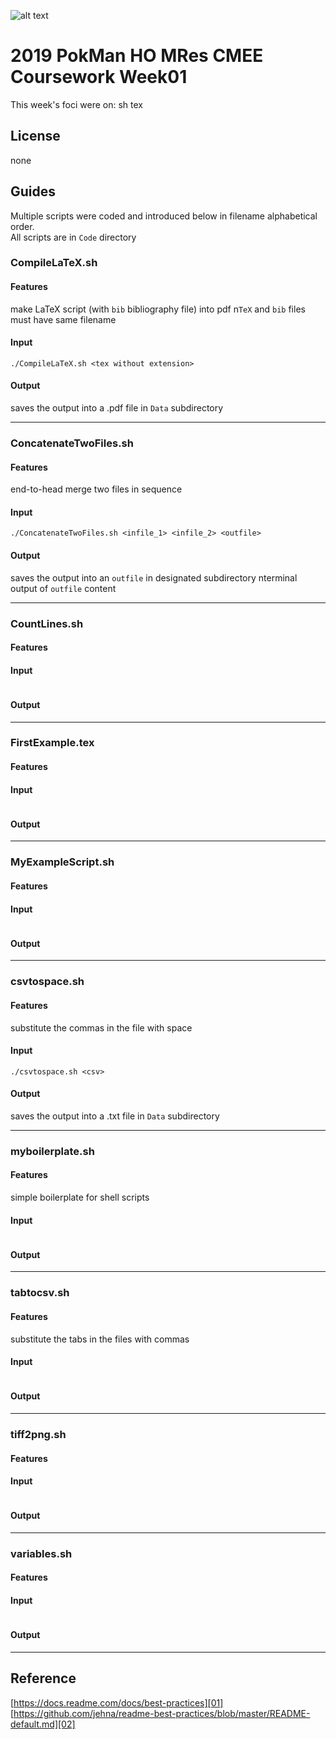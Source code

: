 ![alt text](https://unichoices.co.uk/wp-content/uploads/2015/09/Imperial-College-London.jpg)

# 2019 PokMan HO MRes CMEE Coursework Week01

This week's foci were on: sh tex 

## License

none

## Guides

Multiple scripts were coded and introduced below in filename alphabetical order.  
All scripts are in `Code` directory

### CompileLaTeX.sh

#### Features

make LaTeX script (with `bib` bibliography file) into pdf  n`TeX` and `bib` files must have same filename

#### Input

```
./CompileLaTeX.sh <tex without extension>
```

#### Output

saves the output into a .pdf file in `Data` subdirectory
*****

### ConcatenateTwoFiles.sh

#### Features

end-to-head merge two files in sequence

#### Input

```
./ConcatenateTwoFiles.sh <infile_1> <infile_2> <outfile>
```

#### Output

saves the output into an `outfile` in designated subdirectory  nterminal output of `outfile` content
*****

### CountLines.sh

#### Features


#### Input

```
```

#### Output

*****

### FirstExample.tex

#### Features


#### Input

```
```

#### Output

*****

### MyExampleScript.sh

#### Features


#### Input

```
```

#### Output

*****

### csvtospace.sh

#### Features

substitute the commas in the file with space

#### Input

```
./csvtospace.sh <csv>
```

#### Output

saves the output into a .txt file in `Data` subdirectory
*****

### myboilerplate.sh

#### Features

simple boilerplate for shell scripts

#### Input

```
```

#### Output

*****

### tabtocsv.sh

#### Features

substitute the tabs in the files with commas

#### Input

```
```

#### Output

*****

### tiff2png.sh

#### Features


#### Input

```
```

#### Output

*****

### variables.sh

#### Features


#### Input

```
```

#### Output

*****

## Reference

[https://docs.readme.com/docs/best-practices][01]  
[https://github.com/jehna/readme-best-practices/blob/master/README-default.md][02]  

[01]:https://docs.readme.com/docs/best-practices
[02]:https://github.com/jehna/readme-best-practices/blob/master/README-default.md